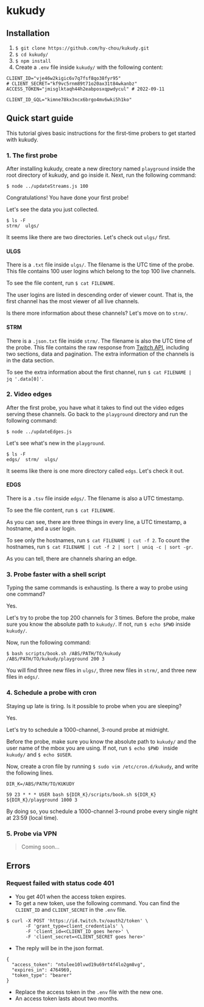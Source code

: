 # kukudy

## Installation

1. `$ git clone https://github.com/hy-chou/kukudy.git`
2. `$ cd kukudy/`
3. `$ npm install`
4. Create a `.env` file inside `kukudy/` with the following content:

```.env
CLIENT_ID="vje46w2kigic6v7q7fsf8qo38fyr95"
# CLIENT_SECRET="kf9vc5rnm89t71o20ax31t84wkanbz"
ACCESS_TOKEN="jmisglktaqh44h2eabposxqpwdycul" # 2022-09-11

CLIENT_ID_GQL="kimne78kx3ncx6brgo4mv6wki5h1ko"
```

## Quick start guide

This tutorial gives basic instructions for the first-time probers to get started with kukudy.

### 1. The first probe

After installing kukudy, create a new directory named `playground` inside the root directory of kukudy, and go inside it. Next, run the following command:

```shell!
$ node ../updateStreams.js 100
```

Congratulations! You have done your first probe!

Let's see the data you just collected.

```shell!
$ ls -F
strm/  ulgs/
```

It seems like there are two directories. Let's check out `ulgs/` first.

#### ULGS

There is a `.txt` file inside `ulgs/`. The filename is the UTC time of the probe. This file contains 100 user logins which belong to the top 100 live channels.

To see the file content, run `$ cat FILENAME`.

The user logins are listed in descending order of viewer count. That is, the first channel has the most viewer of all live channels.

Is there more information about these channels? Let's move on to `strm/`.

#### STRM

There is a `.json.txt` file inside `strm/`. The filename is also the UTC time of the probe. This file contains the raw response from [Twitch API](https://dev.twitch.tv/docs/api/reference#get-streams), including two sections, data and pagination. The extra information of the channels is in the data section.

To see the extra information about the first channel, run `$ cat FILENAME | jq '.data[0]'`. 

### 2. Video edges

After the first probe, you have what it takes to find out the video edges serving these channels. Go back to the `playground` directory and run the following command:

```shell!
$ node ../updateEdges.js
```

Let's see what's new in the `playground`.

```shell!
$ ls -F
edgs/  strm/  ulgs/
```

It seems like there is one more directory called `edgs`. Let's check it out.

#### EDGS

There is a `.tsv` file inside `edgs/`. The filename is also a UTC timestamp.

To see the file content, run `$ cat FILENAME`.

As you can see, there are three things in every line, a UTC timestamp, a hostname, and a user login.

To see only the hostnames, run `$ cat FILENAME | cut -f 2`. To count the hostnames, run `$ cat FILENAME | cut -f 2 | sort | uniq -c | sort -gr`.

As you can tell, there are channels sharing an edge.

### 3. Probe faster with a shell script

Typing the same commands is exhausting. Is there a way to probe using one command?

Yes.

Let's try to probe the top 200 channels for 3 times. Before the probe, make sure you know the absolute path to `kukudy/`. If not, run `$ echo $PWD` inside `kukudy/`.

Now, run the following command:

```shell!
$ bash scripts/book.sh /ABS/PATH/TO/kukudy /ABS/PATH/TO/kukudy/playground 200 3
```

You will find three new files in `ulgs/`, three new files in `strm/`, and three new files in `edgs/`.

### 4. Schedule a probe with cron

Staying up late is tiring. Is it possible to probe when you are sleeping?

Yes.

Let's try to schedule a 1000-channel, 3-round probe at midnight.

Before the probe, make sure you know the absolute path to `kukudy/` and the user name of the mbox you are using. If not, run `$ echo $PWD ` inside `kukudy/` and `$ echo $USER`.

Now, create a cron file by running `$ sudo vim /etc/cron.d/kukudy`, and write the following lines.

```cron!
DIR_K=/ABS/PATH/TO/KUKUDY

59 23 * * * USER bash ${DIR_K}/scripts/book.sh ${DIR_K} ${DIR_K}/playground 1000 3
```

By doing so, you schedule a 1000-channel 3-round probe every single night at 23:59 (local time).

### 5. Probe via VPN

> Coming soon...

## Errors

### Request failed with status code 401

* You get 401 when the access token expires.
* To get a new token, use the following command. You can find the `CLIENT_ID` and `CLIENT_SECRET` in the `.env` file.

```shell!
$ curl -X POST 'https://id.twitch.tv/oauth2/token' \
       -F 'grant_type=client_credentials' \
       -F 'client_id=<CLIENT_ID goes here>' \
       -F 'client_secret=<CLIENT_SECRET goes here>'
```

* The reply will be in the json format.

```json!
{
  "access_token": "ntulee10lvwd19u69rt4f4lo2gm8vg",
  "expires_in": 4764969,
  "token_type": "bearer"
}
```

* Replace the access token in the `.env` file with the new one.
* An access token lasts about two months.

